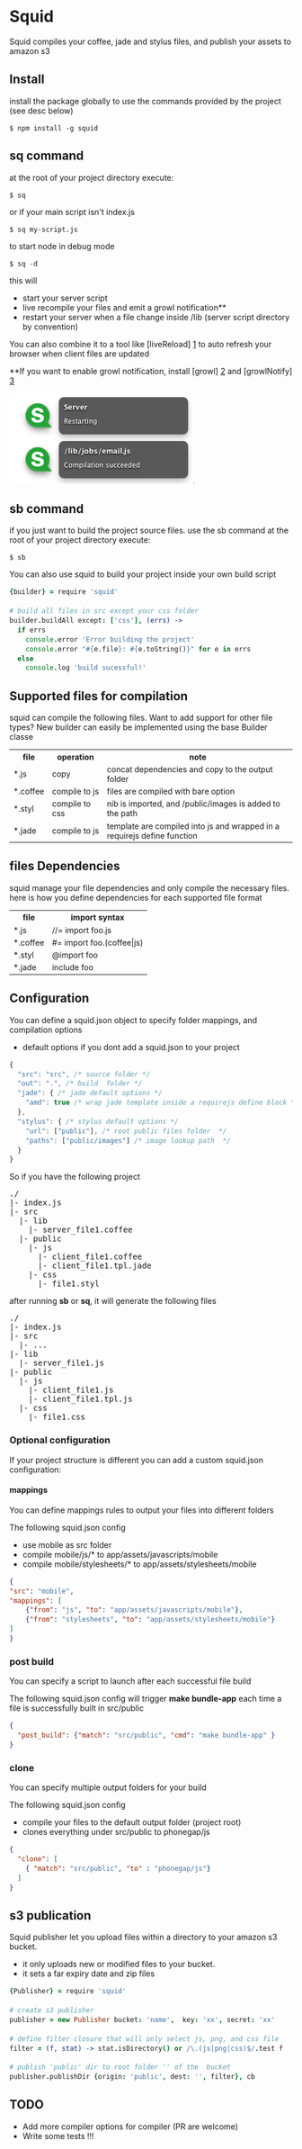 # Squid


Squid compiles your coffee, jade and stylus files, and publish  your assets to amazon s3


## Install

install the package globally to use the commands provided by the project (see desc below)

```
$ npm install -g squid
```

## sq command

at the root of your project directory execute:

```
$ sq
```

or if your main script isn't index.js

```
$ sq my-script.js
```

to start node in debug mode

```
$ sq -d
```

this will

- start your server script
- live recompile your files and emit a growl notification**
- restart your server when a file change inside /lib (server script directory by convention)

You can also combine it to a tool like [liveReload] [1] to auto refresh your browser when client files are updated


**If you want to enable growl notification, install [growl] [2] and [growlNotify] [3]

![growl screenshot](https://github.com/pgherveou/squid/raw/gh-pages/images/growl.screenshot.png)


## sb command

if you just want to build the project source files. use the sb command
at the root of your project directory execute:

```
$ sb
```

You can also use squid to build your project inside your own build script

```coffee
{builder} = require 'squid'

# build all files in src except your css folder
builder.buildAll except: ['css'], (errs) ->
  if errs
    console.error 'Error building the project'
    console.error "#{e.file}: #{e.toString()}" for e in errs
  else
    console.log 'build sucessful!'
```

## Supported files for compilation

squid can compile the following files. 
Want to add support for other file types? New builder can easily be implemented using the base Builder classe

<table>
  <tr>
    <th>file</th><th>operation</th><th>note</th>
  </tr>
  <tr>
    <td>*.js</td><td>copy</td><td>concat dependencies and copy to the output folder</td>
  </tr>
  <tr>
    <td>*.coffee</td><td>compile to js</td><td>files are compiled with bare option</td>
  </tr>
  <tr>
    <td>*.styl</td><td>compile to css</td><td>nib is imported, and /public/images is added to the path</td>
  </tr>
  <tr>
    <td>*.jade</td><td>compile to js</td><td>template are compiled into js and wrapped in a requirejs define function</td>
  </tr>
</table>

## files Dependencies

squid manage your file dependencies and only compile the necessary files.
here is how you define dependencies for each supported file format

<table>
  <tr>
    <th>file</th><th>import syntax</th>
  </tr>
  <tr>
    <td>*.js</td><td>//= import foo.js</td>
  </tr>
  <tr>
    <td>*.coffee</td><td>#= import foo.(coffee|js)</td>
  </tr>
  <tr>
    <td>*.styl</td><td>@import foo</td>
  </tr>
  <tr>
    <td>*.jade</td><td>include foo</td>
  </tr>
</table>

## Configuration

You can define a squid.json object to specify folder mappings, and compilation options

- default options if you dont add a squid.json to your project

```js
{
  "src": "src", /* source folder */
  "out": ".", /* build  folder */
  "jade": { /* jade default options */
    "amd": true /* wrap jade template inside a requirejs define block */	
  },
  "stylus": { /* stylus default options */
    "url": ["public"], /* root public files folder  */
    "paths": ["public/images"] /* image lookup path  */
  }
}
```
So if you have the following project
<pre>
./
|- index.js
|- src
  |- lib
    |- server_file1.coffee
  |- public
    |- js
      |- client_file1.coffee
      |- client_file1.tpl.jade
    |- css
      |- file1.styl
</pre>

after running **sb** or **sq**, it will generate the following files

<pre>
./
|- index.js
|- src
  |- ...
|- lib
  |- server_file1.js
|- public
  |- js
    |- client_file1.js
    |- client_file1.tpl.js
  |- css
    |- file1.css
</pre>

### Optional configuration
If your project structure is different you can add a custom squid.json configuration: 

#### mappings

You can define mappings rules to output your files into different folders

The following squid.json config 
- use mobile as src folder
- compile mobile/js/* to app/assets/javascripts/mobile		
- compile mobile/stylesheets/* to app/assets/stylesheets/mobile

```json
{
"src": "mobile",
"mappings": [		
	{"from": "js", "to": "app/assets/javascripts/mobile"}, 
	{"from": "stylesheets", "to": "app/assets/stylesheets/mobile"}	
]
}
```

### post build

You can specify a script to launch after each successful file build

The following squid.json config will trigger **make bundle-app**  each time a file is successfully 
built in src/public

```json
{
  "post_build": {"match": "src/public", "cmd": "make bundle-app" }
}
```

### clone

You can specify multiple output folders for your build

The following squid.json config 
- compile your files to the default output folder (project root)
- clones everything under src/public to phonegap/js

```json
{
  "clone": [
    { "match": "src/public", "to" : "phonegap/js"}
  ]
}
```


## s3 publication

Squid publisher let you upload files within a directory to your amazon s3 bucket.
- it only uploads new or modified files to your bucket.
- it sets a far expiry date and zip files

```coffee
{Publisher} = require 'squid'

# create s3 publisher
publisher = new Publisher bucket: 'name',  key: 'xx', secret: 'xx'

# define filter closure that will only select js, png, and css file
filter = (f, stat) -> stat.isDirectory() or /\.(js|png|css)$/.test f

# publish 'public' dir to root folder '' of the  bucket
publisher.publishDir {origin: 'public', dest: '', filter}, cb

```


## TODO

- Add more compiler options for compiler (PR are welcome)
- Write some tests !!!


[1]: http://livereload.com/                                 "liveReload"
[2]: http://growl.info/growlupdateavailable                 "growl"
[3]: http://growl.info/downloads                            "growlNotify"
